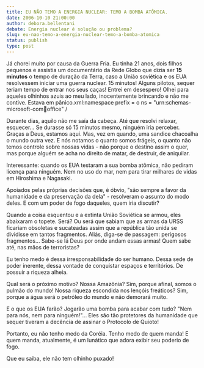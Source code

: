 ```yaml
---
title: EU NÃO TEMO A ENERGIA NUCLEAR: TEMO A BOMBA ATÔMICA.
date: 2006-10-10 21:00:00
author: debora.bellentani
debate: Energia nuclear é solução ou problema?
slug: eu-nao-temo-a-energia-nuclear-temo-a-bomba-atomica
status: publish 
type: post
---
```


Já chorei muito por causa da Guerra Fria. Eu tinha 21 anos, dois filhos pequenos e assistia um documentário da Rede Globo que dizia ser **15 minutos** o tempo de duração da Terra, caso a União soviética e os EUA resolvessem iniciar uma guerra nuclear. 15 minutos! Alguns pilotos, sequer teriam tempo de entrar nos seus caças! Entrei em desespero! Olhei para aqueles olhinhos azuis ao meu lado, inocentemente brincando e não me contive. Estava em pânico.xml:namespace prefix = o ns = "urn:schemas-microsoft-com:office:office" /


Durante dias, aquilo não me saía da cabeça. Até que resolvi relaxar, esquecer... Se durasse só 15 minutos mesmo, ninguém iria perceber. Graças a Deus, estamos aqui. Mas, vez em quando, uma sandice chacoalha o mundo outra vez. E nós notamos o quanto somos frágeis, o quanto não temos controle sobre nossas vidas - não porque o destino assim o quer, mas porque alguém se acha no direito de matar, de destruir, de aniquilar.


Interessante: quando os EUA testaram a sua bomba atômica, não pediram licença para ninguém. Nem no uso do mar, nem para tirar milhares de vidas em Hiroshima e Nagasaki.


Apoiados pelas próprias decisões que, é óbvio, "são sempre a favor da humanidade e da preservação da dela" - resolveram o assunto do modo deles. E com um poder de fogo daqueles, quem iria discutir?


Quando a coisa esquentou e a extinta União Soviética se armou, eles abaixaram o topete. Será? Ou será que sabiam que as armas da URSS ficariam obsoletas e sucateadas assim que a república tão unida se dividisse em tantos fragmentos. Aliás, diga-se de passagem: perigosos fragmentos... Sabe-se lá Deus por onde andam essas armas! Quem sabe até, nas mãos de terroristas?


Eu tenho medo é dessa irresponsabilidade do ser humano. Dessa sede de poder inerente, dessa vontade de conquistar espaços e territórios. De possuir a riqueza alheia.


Qual será o próximo motivo? Nossa Amazônia? Sim, porque afinal, somos o pulmão do mundo! Nossa riqueza escondida nos lençóis freáticos? Sim, porque a água será o petróleo do mundo e não demorará muito.


E o que os EUA farão? Jogarão uma bomba para acabar com tudo? "Nem para nós, nem para ninguém!"... Eles são tão protetores da humanidade que sequer tiveram a decência de assinar o Protocolo de Quioto!


Portanto, eu não tenho medo da Coréia. Tenho medo de quem manda! E quem manda, atualmente, é um lunático que adora exibir seu poderio de fogo. 


Que eu saiba, ele não tem olhinho puxado!


 


